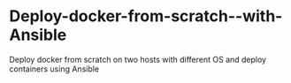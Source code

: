 # Deploy-docker-from-scratch--with-Ansible
Deploy docker from scratch on two hosts with different OS and deploy containers using Ansible
